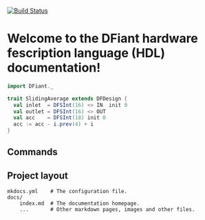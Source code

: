 [![Build Status](https://travis-ci.com/soronpo/DFiant.svg?token=dzwzuUsZuyhzAjyvw87v&branch=master)](https://travis-ci.com/soronpo/DFiant)

# Welcome to the DFiant hardware fescription language (HDL) documentation!

```scala
import DFiant._ 

trait SlidingAverage extends DFDesign {
  val inlet  = DFSInt(16) <> IN  init 0
  val outlet = DFSInt(16) <> OUT
  val acc    = DFSInt(18) init 0
  acc := acc - i.prev(4) + i
}
```

## Commands





## Project layout

    mkdocs.yml    # The configuration file.
    docs/
        index.md  # The documentation homepage.
        ...       # Other markdown pages, images and other files.
